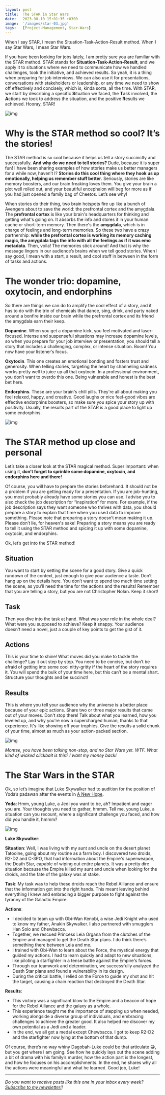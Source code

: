 ```yaml
---
layout: post
title:  The STAR in Star Wars
date:   2023-08-10 15:01:35 +0300
image:  '/images/star-03.jpg'
tags:   [Project-Management, Star-Wars]
---
```


When I say STAR, I mean the Situation-Task-Action-Result method. When I say Star Wars, I mean Star Wars.

If you have been looking for jobs lately, I am pretty sure you are familiar with the STAR method. STAR stands for **Situation-Task-Action-Result**, and we apply it to situations where we need to communicate how we handled challenges, took the initiative, and achieved results. So yeah, it is a thing when preparing for job interviews. We can also use it for presentations, conversations with stakeholders or leadership, or any time we need to show off effectively and concisely, which is, kinda sorta, all the time. With STAR, we start by describing a specific **S**ituation we faced, the **T**ask involved, the **A**ctions we took to address the situation, and the positive **R**esults we achieved. Hooray, STAR!

![img]({{site.baseurl}}/images/star-01.jpg#center)

# Why is the STAR method so cool? It’s the stories!

The STAR method is so cool because it helps us tell a story succinctly and successfully. **And why do we need to tell stories?** Dude, because it is super fun! I have been sharing examples of how stories make us better managers for a while now, haven’t I? **Stories do this cool thing where they hook us up emotionally, helping us remember stuff better**. Seriously, stories are like memory boosters, and our brain freaking loves them. You give your brain a plot well rolled out, and your beautiful encephalon will beg for more as if you had just opened a family bag of Cheetos. Let’s see why!

When stories do their thing, two brain hotspots fire up like a bunch of Avengers about to save the world: the prefrontal cortex and the amygdala. The **prefrontal cortex** is like your brain's headquarters for thinking and getting what's going on. It absorbs the info and stores it in your human cache or short-term memory. Then there's the **amygdala**, which is in charge of feelings and long-term memories. So these two have a crazy partnership: **while the prefrontal cortex is working its memory caching magic, the amygdala tags the info with all the feelings as if it was emo metadata**. Then, voila! The memories stick around! And that is why the message lingers in our audience’s brains when we tell good stories. When I say good, I mean with a start, a result, and cool stuff in between in the form of tasks and actions.

# The wonder trio: dopamine, oxytocin, and endorphins

So there are things we can do to amplify the cool effect of a story, and it has to do with the trio of chemicals that dance, sing, drink, and party naked around a bonfire inside our brain while the prefrontal cortex and its friend the amygdala earn their keep. 

**Dopamine**. When you get a dopamine kick, you feel motivated and laser-focused. Intense and suspenseful situations may increase dopamine levels, so when you prepare for your job interview or presentation, you should tell a story that includes a challenging, complex, or intense situation. Boom! You now have your listener’s focus.

**Oxytocin**. This one creates an emotional bonding and fosters trust and generosity. When telling stories, targeting the heart by channeling sadness works pretty well to juice up all that oxytocin. In a professional environment, you don’t want to overdo this one. Being vulnerable and honest is the best bet here.

**Endorphins**. These are your brain's chill pills. They're all about making you feel relaxed, happy, and creative. Good laughs or nice feel-good vibes are effective endorphins boosters, so make sure you spice your story up with positivity. Usually, the results part of the STAR is a good place to light up some endorphins. 

![img]({{site.baseurl}}/images/star-02.jpg#center)

# The STAR method up close and personal

Let’s take a closer look at the STAR magical method. Super important: when using it, **don’t forget to sprinkle some dopamine, oxytocin, and endorphins here and there!**

Of course, you will have to prepare the stories beforehand. It should not be a problem if you are getting ready for a presentation. If you are job-hunting, you most probably already have some stories you can use. I advise you to also check the job description for “inspiration” for more. For example, if the job description says they want someone who thrives with data, you should prepare a story to explain that time when you used data to improve something. Please note that preparing a story doesn’t mean making it up. Please don’t lie, for heaven's sake! Preparing a story means you are ready to tell it using the STAR method and spicing it up with some dopamine, oxytocin, and endorphins.

Ok, let’s get into the STAR method!

## **Situation**

You want to start by setting the scene for a good story. Give a quick rundown of the context, just enough to give your audience a taste. Don’t hang up on the details here. You don’t want to spend too much time setting the scene, as you’ll need the time for the actions and the results! Remember that you are telling a story, but you are not Christopher Nolan. Keep it short!

## **Task**

Then you dive into the task at hand. What was your role in the whole deal? What were you supposed to achieve? Keep it snappy. Your audience doesn't need a novel, just a couple of key points to get the gist of it.

## **Actions**

This is your time to shine! What moves did you make to tackle the challenge? Lay it out step by step. You need to be concise, but don’t be afraid of getting into some cool nitty-gritty if the heart of the story requires it. You will spend the bulk of your time here, but this can’t be a mental shart. Structure your thoughts and be succinct!

## **Results**

This is where you tell your audience why the universe is a better place because of your epic actions. Share two or three major results that came out of your moves. Don't stop there! Talk about what you learned, how you leveled up, and why you're now a supercharged human, thanks to that experience. It's like showing off your trophies. Give the results a solid chunk of your time, almost as much as your action-packed section.

![img]({{site.baseurl}}/images/angry-lady.jpg#center)

*Montse, you have been talking non-stop, and no Star Wars yet. WTF. What kind of wicked clickbait is this? I want my money back!*

# The Star Wars in the STAR

Ok, so let’s imagine that Luke Skywalker had to audition for the position of Yoda’s padawan after the events in [A New Hope](https://www.imdb.com/title/tt0076759/).

**Yoda**: Hmm, young Luke, a Jedi you want to be, ah? Impatient and eager you are. Your thoughts you need to gather, hmmm. Tell me, young Luke, a situation can you recount, where a significant challenge you faced, and how did you handle it, hmmm?

![img]({{site.baseurl}}/images/star-03.jpg#center)

**Luke Skywalker**:

**Situation**: Well, I was living with my aunt and uncle on the desert planet Tatooine, going about my routine as a farm boy. I discovered two droids, R2-D2 and C-3PO, that had information about the Empire's superweapon, the Death Star, capable of wiping out entire planets. It was a pretty dire situation because the Empire killed my aunt and uncle when looking for the droids, and the fate of the galaxy was at stake.

**Task**: My task was to help these droids reach the Rebel Alliance and ensure that the information got into the right hands. This meant leaving behind everything I knew and embracing a bigger purpose to fight against the tyranny of the Galactic Empire.

**Actions**:

- I decided to team up with Obi-Wan Kenobi, a wise Jedi Knight who used to know my father, Anakin Skywalker. I also partnered with smugglers Han Solo and Chewbacca.
- Together, we rescued Princess Leia Organa from the clutches of the Empire and managed to get the Death Star plans. I do think there’s something there between Leia and me.
- I trained with Obi-Wan to learn about the Force, the mystical energy that guided my actions. I had to learn quickly and adapt to new situations, like piloting a starfighter in a tense battle against the Empire's forces.
- Through our teamwork and determination, we successfully analyzed the Death Star plans and found a vulnerability in its design.
- During the critical battle, I relied on the Force to guide my shot and hit the target, causing a chain reaction that destroyed the Death Star.

**Results**:

- This victory was a significant blow to the Empire and a beacon of hope for the Rebel Alliance and the galaxy as a whole.
- This experience taught me the importance of stepping up when needed, working alongside a diverse group of individuals, and embracing challenges to achieve the greater good. It also helped me discover my own potential as a Jedi and a leader.
- In the end, we all got a medal except Chewbacca. I got to keep R2-D2 and the starfighter now lying at the bottom of that dump. 

Of course, there’s no way whiny Dagobah-Luke could be that articulate 😀, but you get where I am going. See how he quickly lays out the scene adding a bit of drama with his family’s murder, how the action part is the longest, and how he focuses on his accomplishments. In the end, he shares why all the actions were meaningful and what he learned. Good job, Luke! 

------

*Do you want to receive posts like this one in your inbox every week?  [<u>Subscribe to my newsletter!</u>](https://popcultureguidetopm.substack.com/)!* 